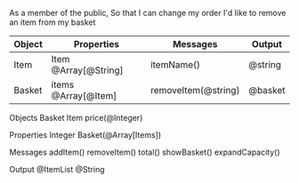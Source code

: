 As a member of the public,
So that I can change my order
I'd like to remove an item from my basket



| Object | Properties| Messages | Output
| ----------- | ----------- | -----| -----|
| Item | Item @Array[@String] |  itemName()| @string |
| Basket | items @Array[@Item]  | removeItem(@string) | @basket  |


Objects
Basket
Item
price(@Integer)

Properties
Integer
Basket(@Array[Items])


Messages
addItem()
removeItem()
total()
showBasket()
expandCapacity()

Output
@ItemList
@String